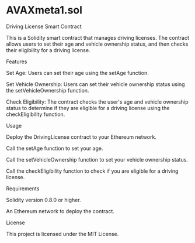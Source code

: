 # AVAXmeta1.sol

Driving License Smart Contract

This is a Solidity smart contract that manages driving licenses. The contract allows users to set their age and vehicle ownership status, and then checks their eligibility for a driving license.

Features

Set Age: Users can set their age using the setAge function.

Set Vehicle Ownership: Users can set their vehicle ownership status using the setVehicleOwnership function.

Check Eligibility: The contract checks the user's age and vehicle ownership status to determine if they are eligible for a driving license using the checkEligibility function.

Usage

Deploy the DrivingLicense contract to your Ethereum network.

Call the setAge function to set your age.

Call the setVehicleOwnership function to set your vehicle ownership status.

Call the checkEligibility function to check if you are eligible for a driving license.

Requirements

Solidity version 0.8.0 or higher.

An Ethereum network to deploy the contract.

License

This project is licensed under the MIT License. 
